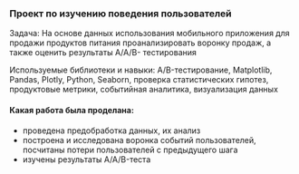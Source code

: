 ### Проект по изучению поведения пользователей

Задача: На основе данных использования мобильного приложения для продажи продуктов питания проанализировать воронку продаж, а также оценить результаты A/A/B- тестирования

Используемые библиотеки и навыки: A/B-тестирование, Matplotlib, Pandas, Plotly, Python, Seaborn, проверка статистических гипотез, продуктовые метрики, событийная аналитика, визуализация данных

#### Какая работа была проделана:
- проведена предобработка данных, их анализ 
- построена и исследована воронка событий пользователей, посчитаны потери пользователей с предыдущего шага
- изучены результаты A/A/B-теста
